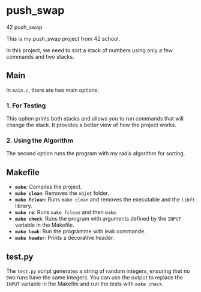 # push_swap
42 push_swap

This is my push_swap project from 42 school.

In this project, we need to sort a stack of numbers using only a few commands and two stacks.

## Main

In `main.c`, there are two main options:

### 1. For Testing
This option prints both stacks and allows you to run commands that will change the stack. It provides a better view of how the project works.

### 2. Using the Algorithm
The second option runs the program with my radix algorithm for sorting.

## Makefile

- **`make`**: Compiles the project.
- **`make clean`**: Removes the `objet` folder.
- **`make fclean`**: Runs `make clean` and removes the executable and the `libft` library.
- **`make re`**: Runs `make fclean` and then `make`.
- **`make check`**: Runs the program with arguments defined by the `INPUT` variable in the Makefile.
- **`make leak`**: Run the programme with leak commande.
- **`make header`**: Prints a decorative header.

## test.py

The `test.py` script generates a string of random integers, ensuring that no two runs have the same integers. You can use the output to replace the `INPUT` variable in the Makefile and run the tests with `make check`.
